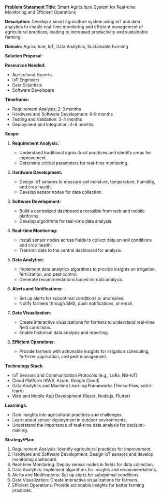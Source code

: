 **Problem Statement Title:** Smart Agriculture System for Real-time Monitoring and Efficient Operations

**Description:** Develop a smart agriculture system using IoT and data analytics to enable real-time monitoring and efficient management of agricultural practices, leading to increased productivity and sustainable farming.

**Domain:** Agriculture, IoT, Data Analytics, Sustainable Farming

**Solution Proposal:**

**Resources Needed:**
- Agricultural Experts
- IoT Engineers
- Data Scientists
- Software Developers

**Timeframe:**
- Requirement Analysis: 2-3 months
- Hardware and Software Development: 6-8 months
- Testing and Validation: 3-4 months
- Deployment and Integration: 4-6 months

**Scope:**
1. **Requirement Analysis:**
   - Understand traditional agricultural practices and identify areas for improvement.
   - Determine critical parameters for real-time monitoring.

2. **Hardware Development:**
   - Design IoT sensors to measure soil moisture, temperature, humidity, and crop health.
   - Develop sensor nodes for data collection.

3. **Software Development:**
   - Build a centralized dashboard accessible from web and mobile platforms.
   - Develop algorithms for real-time data analysis.

4. **Real-time Monitoring:**
   - Install sensor nodes across fields to collect data on soil conditions and crop health.
   - Transmit data to the central dashboard for analysis.

5. **Data Analytics:**
   - Implement data analytics algorithms to provide insights on irrigation, fertilization, and pest control.
   - Generate recommendations based on data analysis.

6. **Alerts and Notifications:**
   - Set up alerts for suboptimal conditions or anomalies.
   - Notify farmers through SMS, push notifications, or email.

7. **Data Visualization:**
   - Create interactive visualizations for farmers to understand real-time field conditions.
   - Enable historical data analysis and reporting.

8. **Efficient Operations:**
   - Provide farmers with actionable insights for irrigation scheduling, fertilizer application, and pest management.

**Technology Stack:**
- IoT Sensors and Communication Protocols (e.g., LoRa, NB-IoT)
- Cloud Platform (AWS, Azure, Google Cloud)
- Data Analytics and Machine Learning Frameworks (TensorFlow, scikit-learn)
- Web and Mobile App Development (React, Node.js, Flutter)

**Learnings:**
- Gain insights into agricultural practices and challenges.
- Learn about sensor deployment in outdoor environments.
- Understand the importance of real-time data analysis for decision-making.

**Strategy/Plan:**
1. Requirement Analysis: Identify agricultural practices for improvement.
2. Hardware and Software Development: Design IoT sensors and develop monitoring dashboard.
3. Real-time Monitoring: Deploy sensor nodes in fields for data collection.
4. Data Analytics: Implement algorithms for insights and recommendations.
5. Alerts and Notifications: Set up alerts for suboptimal conditions.
6. Data Visualization: Create interactive visualizations for farmers.
7. Efficient Operations: Provide actionable insights for better farming practices.
